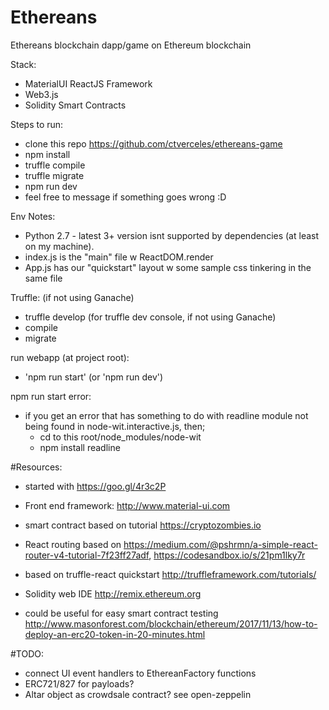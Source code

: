 # Ethereans

Ethereans blockchain dapp/game on Ethereum blockchain

Stack:
 - MaterialUI ReactJS Framework
 - Web3.js
 - Solidity Smart Contracts

Steps to run:
 - clone this repo https://github.com/ctverceles/ethereans-game 
 - npm install
 - truffle compile
 - truffle migrate
 - npm run dev
 - feel free to message if something goes wrong :D

Env Notes:
 - Python 2.7 - latest 3+ version isnt supported by dependencies (at least on my machine). 
 - index.js is the "main" file w ReactDOM.render
 - App.js has our "quickstart" layout w some sample css tinkering in the same file

 Truffle: (if not using Ganache)
- truffle develop (for truffle dev console, if not using Ganache)
- compile
- migrate

run webapp (at project root):
- 'npm run start' (or 'npm run dev')

 npm run start error:
 - if you get an error that has something to do with readline module not being found in node-wit.interactive.js, then;
    - cd to this root/node_modules/node-wit
    - npm install readline

 #Resources:
 - started with
 https://goo.gl/4r3c2P

 - Front end framework:
 http://www.material-ui.com

 - smart contract based on tutorial
 https://cryptozombies.io 

 - React routing based on https://medium.com/@pshrmn/a-simple-react-router-v4-tutorial-7f23ff27adf, https://codesandbox.io/s/21pm1lky7r 

- based on truffle-react quickstart
http://truffleframework.com/tutorials/

- Solidity web IDE
http://remix.ethereum.org 

- could be useful for easy smart contract testing
http://www.masonforest.com/blockchain/ethereum/2017/11/13/how-to-deploy-an-erc20-token-in-20-minutes.html


#TODO:
- connect UI event handlers to EthereanFactory functions
- ERC721/827 for payloads?
- Altar object as crowdsale contract? see open-zeppelin

